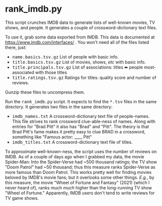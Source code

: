 # rank_imdb.py

This script crunches IMDB data to generate lists of well-known movies, TV shows,
and people. It generates a couple of crossword-dictionary text files.

To use it, grab some data exported from IMDB. This data is documented
at https://www.imdb.com/interfaces/ . You won't need all of the files listed
there, just:

+ <tt>name.basics.tsv.gz</tt> List of people with basic info.
+ <tt>title.basics.tsv.gz</tt> List of movies, shows, _etc_ with basic info.
+ <tt>title.principals.tsv.gz</tt> List of associations: titles ⬌ people most-associated with those titles
+ <tt>title.ratings.tsv.gz</tt> Ratings for titles: quality score and number of reviews.

Gunzip these files to uncompress them.

Run the <tt>rank_imdb.py</tt> script. It expects to find the <tt>*.tsv</tt>
files in the same directory. It generates two files in the same directory:

+ <tt>imdb_names.txt</tt> A crossword-dictionary text file of people-names.
    This file strives to rank crossword clue-able-ness of names. Along with
    entries for "Brad Pitt" it also has "Brad" and "Pitt". The theory is that
    Brad Pitt's fame makes it pretty easy to clue BRAD in a crossword, something
    like "Famous actor: ____ Pitt"
+ <tt>imdb_titles.txt</tt> A crossword-dictionary text file of titles.

To approximate well-known-ness, the script uses the number of reviews on IMDB.
As of a couple of days ago when I grabbed my data, the movie
Spider-Man: Into the Spider-Verse had
~500 thousand ratings; the TV show "Doom Patrol" had ~50 thousand;
thus this measure ranks Spider-Verse as more famous than Doom Patrol.
This works pretty well for finding movies beloved by IMDB's movie fans;
but it overlooks some other things. _E.g._, by this measure, the movie
"Wheel of Fortune and Fantasy" (2021) (which I never heard of),
ranks much _much_ higher than the long-running TV show "Wheel of Fortune."
Apparently, IMDB users don't tend to write reviews for TV game shows.